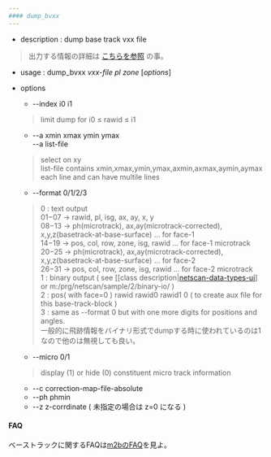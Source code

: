 ```yaml
---
#### dump_bvxx
---
```


+ description : dump base track vxx file
> 出力する情報の詳細は [こちらを参照](dump_bvxx_columns.md) の事。

+ usage : dump_bvxx *vxx-file* *pl* *zone* [*options*]
+ options
  - --index i0 i1
  > limit dump for i0 &le; rawid &le; i1  

  - --a xmin xmax ymin ymax  
    --a list-file
  > select on xy  
  > list-file contains xmin,xmax,ymin,ymax,axmin,axmax,aymin,aymax each line and can have multile lines  

  - --format 0/1/2/3
  > 0 : text output  
  >     $01-$07 -> rawid, pl, isg, ax, ay, x, y  
  >     $08-$13 -> ph(microtrack), ax,ay(microtrack-corrected), x,y,z(basetrack-at-base-surface) ... for face-1  
  >     $14-$19 -> pos, col, row, zone, isg, rawid ... for face-1 microtrack   
  >     $20-$25 -> ph(microtrack), ax,ay(microtrack-corrected), x,y,z(basetrack-at-base-surface) ... for face-2  
  >     $26-$31 -> pos, col, row, zone, isg, rawid ... for face-2 microtrack  
  > 1 : binary output  ( see [[class description|[netscan-data-types-ui](netscan-data-types-ui.md)] or m:/prg/netscan/sample/2/binary-io/ )  
  > 2 : pos( with face=0 ) rawid rawid0 rawid1 0 ( to create aux file for this base-track-block )  
  > 3 : same as --format 0 but with one more digits for positions and angles.  
  > 一般的に飛跡情報をバイナリ形式でdumpする時に使われているのは1なので他のは無視しても良い。

  - --micro 0/1
  > display (1) or hide (0) constituent micro track information  

  - --c correction-map-file-absolute
  - --ph phmin
  - --z z-corrdinate ( 未指定の場合は z=0 になる )

#### FAQ
ベーストラックに関するFAQは[m2bのFAQ](m2b.md#FAQ)を見よ。
